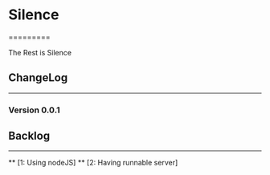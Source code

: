 # Silence
=========

The Rest is Silence

## ChangeLog
------------

### Version 0.0.1

## Backlog
----------
** [1: Using nodeJS]
** [2: Having runnable server]


